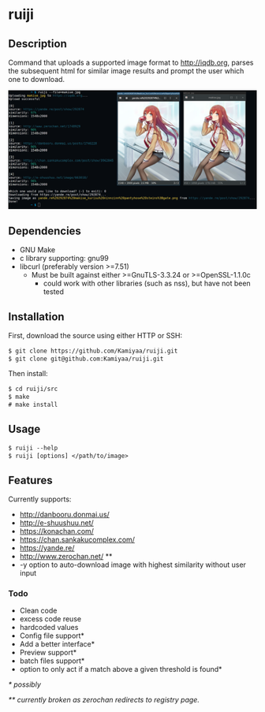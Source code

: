 # ruiji

## Description
Command that uploads a supported image format to http://iqdb.org,
parses the subsequent html for similar image results 
and prompt the user which one to download.

![Alt text](ruiji_screenshot.png?raw=true "ruiji")

## Dependencies
 - GNU Make
 - c library supporting: gnu99
 - libcurl (preferably version >=7.51)
   - Must be built against either >=GnuTLS-3.3.24 or >=OpenSSL-1.1.0c
     - could work with other libraries (such as nss), but have not been tested

## Installation
First, download the source using either HTTP or SSH: 
```
$ git clone https://github.com/Kamiyaa/ruiji.git
$ git clone git@github.com:Kamiyaa/ruiji.git
```
Then install:
```
$ cd ruiji/src
$ make
# make install
```

## Usage
```
$ ruiji --help
$ ruiji [options] </path/to/image>
```

## Features
Currently supports:
 - http://danbooru.donmai.us/
 - http://e-shuushuu.net/
 - https://konachan.com/
 - https://chan.sankakucomplex.com/
 - https://yande.re/
 - http://www.zerochan.net/ **
 - -y option to auto-download image with highest similarity without user input

### Todo
 - Clean code
  - excess code reuse
  - hardcoded values
 - Config file support*
 - Add a better interface*
 - Preview support*
 - batch files support*
 - option to only act if a match above a given threshold is found*

_\* possibly_

_\*\* currently broken as zerochan redirects to registry page._
